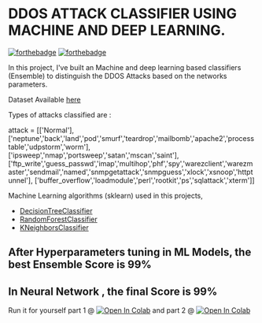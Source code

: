 # DDOS ATTACK CLASSIFIER USING MACHINE AND DEEP LEARNING.

[![forthebadge](https://forthebadge.com/images/badges/made-with-python.svg)](https://forthebadge.com) [![forthebadge](https://forthebadge.com/images/badges/built-with-love.svg)](https://forthebadge.com)

In this project, I've built an Machine and deep learning based classifiers (Ensemble) to distinguish the DDOS Attacks based on the networks parameters.

Dataset Available [here](https://www.unb.ca/cic/datasets/nsl.html)

Types of attacks classified are : 

attack = [['Normal'],
          ['neptune','back','land','pod','smurf','teardrop','mailbomb','apache2','processtable','udpstorm','worm'],
          ['ipsweep','nmap','portsweep','satan','mscan','saint'],
          ['ftp_write','guess_passwd','imap','multihop','phf','spy','warezclient','warezmaster','sendmail','named','snmpgetattack','snmpguess','xlock','xsnoop','httptunnel'],
          ['buffer_overflow','loadmodule','perl','rootkit','ps','sqlattack','xterm']]
          
Machine Learning algorithms (sklearn) used in this projects, 
  
- [DecisionTreeClassifier](http://scikit-learn.org/stable/modules/generated/sklearn.tree.DecisionTreeClassifier.html)
- [RandomForestClassifier](http://scikit-learn.org/stable/modules/generated/sklearn.ensemble.RandomForestClassifier.html)
- [KNeighborsClassifier](http://scikit-learn.org/stable/modules/generated/sklearn.neighbors.KNeighborsClassifier.html)

## After Hyperparameters tuning in ML Models, the best Ensemble Score is 99%
## In Neural Network , the final Score is 99%

Run it for yourself part 1 @ [![Open In Colab](https://colab.research.google.com/assets/colab-badge.svg)](https://colab.research.google.com/github/bala-codes/DDOS-ATTACK-CLASSIFIER-USING-ML-AND-DL-MODELS/blob/master/codes/Part%201%20DDOS%20ATTACK%20ML%20AND%20DL%20MODEL%20TRAINING%20%26%20TESTING.ipynb) and part 2 @ [![Open In Colab](https://colab.research.google.com/assets/colab-badge.svg)](https://colab.research.google.com/github/bala-codes/DDOS-ATTACK-CLASSIFIER-USING-ML-AND-DL-MODELS/blob/master/codes/Part%202%20DDOS%20ATTACK%20ML%20AND%20DL%20MODELS%20SINGLE%20INPUT%20TESTING.ipynb)


